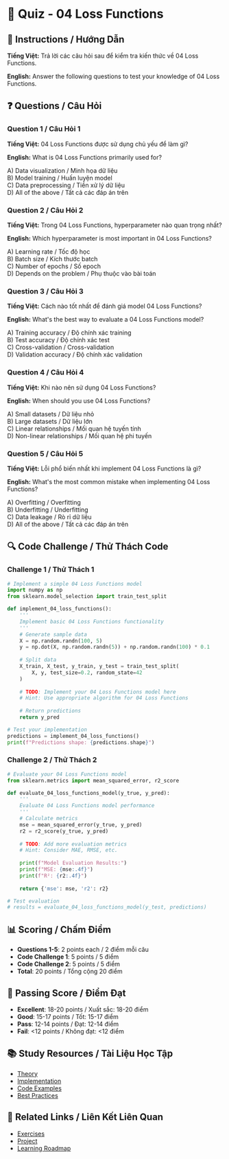 # 🧠 Quiz - 04 Loss Functions

## 📝 Instructions / Hướng Dẫn

**Tiếng Việt:** Trả lời các câu hỏi sau để kiểm tra kiến thức về 04 Loss Functions.

**English:** Answer the following questions to test your knowledge of 04 Loss Functions.

## ❓ Questions / Câu Hỏi

### Question 1 / Câu Hỏi 1
**Tiếng Việt:** 04 Loss Functions được sử dụng chủ yếu để làm gì?

**English:** What is 04 Loss Functions primarily used for?

A) Data visualization / Minh họa dữ liệu  
B) Model training / Huấn luyện model  
C) Data preprocessing / Tiền xử lý dữ liệu  
D) All of the above / Tất cả các đáp án trên

### Question 2 / Câu Hỏi 2
**Tiếng Việt:** Trong 04 Loss Functions, hyperparameter nào quan trọng nhất?

**English:** Which hyperparameter is most important in 04 Loss Functions?

A) Learning rate / Tốc độ học  
B) Batch size / Kích thước batch  
C) Number of epochs / Số epoch  
D) Depends on the problem / Phụ thuộc vào bài toán

### Question 3 / Câu Hỏi 3
**Tiếng Việt:** Cách nào tốt nhất để đánh giá model 04 Loss Functions?

**English:** What's the best way to evaluate a 04 Loss Functions model?

A) Training accuracy / Độ chính xác training  
B) Test accuracy / Độ chính xác test  
C) Cross-validation / Cross-validation  
D) Validation accuracy / Độ chính xác validation

### Question 4 / Câu Hỏi 4
**Tiếng Việt:** Khi nào nên sử dụng 04 Loss Functions?

**English:** When should you use 04 Loss Functions?

A) Small datasets / Dữ liệu nhỏ  
B) Large datasets / Dữ liệu lớn  
C) Linear relationships / Mối quan hệ tuyến tính  
D) Non-linear relationships / Mối quan hệ phi tuyến

### Question 5 / Câu Hỏi 5
**Tiếng Việt:** Lỗi phổ biến nhất khi implement 04 Loss Functions là gì?

**English:** What's the most common mistake when implementing 04 Loss Functions?

A) Overfitting / Overfitting  
B) Underfitting / Underfitting  
C) Data leakage / Rò rỉ dữ liệu  
D) All of the above / Tất cả các đáp án trên

## 🔍 Code Challenge / Thử Thách Code

### Challenge 1 / Thử Thách 1
```python
# Implement a simple 04 Loss Functions model
import numpy as np
from sklearn.model_selection import train_test_split

def implement_04_loss_functions():
    '''
    Implement basic 04 Loss Functions functionality
    '''
    # Generate sample data
    X = np.random.randn(100, 5)
    y = np.dot(X, np.random.randn(5)) + np.random.randn(100) * 0.1
    
    # Split data
    X_train, X_test, y_train, y_test = train_test_split(
        X, y, test_size=0.2, random_state=42
    )
    
    # TODO: Implement your 04 Loss Functions model here
    # Hint: Use appropriate algorithm for 04 Loss Functions
    
    # Return predictions
    return y_pred

# Test your implementation
predictions = implement_04_loss_functions()
print(f"Predictions shape: {predictions.shape}")
```

### Challenge 2 / Thử Thách 2
```python
# Evaluate your 04 Loss Functions model
from sklearn.metrics import mean_squared_error, r2_score

def evaluate_04_loss_functions_model(y_true, y_pred):
    '''
    Evaluate 04 Loss Functions model performance
    '''
    # Calculate metrics
    mse = mean_squared_error(y_true, y_pred)
    r2 = r2_score(y_true, y_pred)
    
    # TODO: Add more evaluation metrics
    # Hint: Consider MAE, RMSE, etc.
    
    print(f"Model Evaluation Results:")
    print(f"MSE: {mse:.4f}")
    print(f"R²: {r2:.4f}")
    
    return {'mse': mse, 'r2': r2}

# Test evaluation
# results = evaluate_04_loss_functions_model(y_test, predictions)
```

## 📊 Scoring / Chấm Điểm

- **Questions 1-5**: 2 points each / 2 điểm mỗi câu
- **Code Challenge 1**: 5 points / 5 điểm
- **Code Challenge 2**: 5 points / 5 điểm
- **Total**: 20 points / Tổng cộng 20 điểm

## 🎯 Passing Score / Điểm Đạt

- **Excellent**: 18-20 points / Xuất sắc: 18-20 điểm
- **Good**: 15-17 points / Tốt: 15-17 điểm  
- **Pass**: 12-14 points / Đạt: 12-14 điểm
- **Fail**: <12 points / Không đạt: <12 điểm

## 📚 Study Resources / Tài Liệu Học Tập

- [Theory](./THEORY_04_loss_functions.md)
- [Implementation](./IMPLEMENTATION_04_loss_functions.md)
- [Code Examples](./CODE_EXAMPLES_04_loss_functions.md)
- [Best Practices](./BEST_PRACTICES_04_loss_functions.md)

## 🔗 Related Links / Liên Kết Liên Quan

- [Exercises](./EXERCISES_04_loss_functions.md)
- [Project](./PROJECT_04_loss_functions.md)
- [Learning Roadmap](./LEARNING_ROADMAP_04_loss_functions.md)

